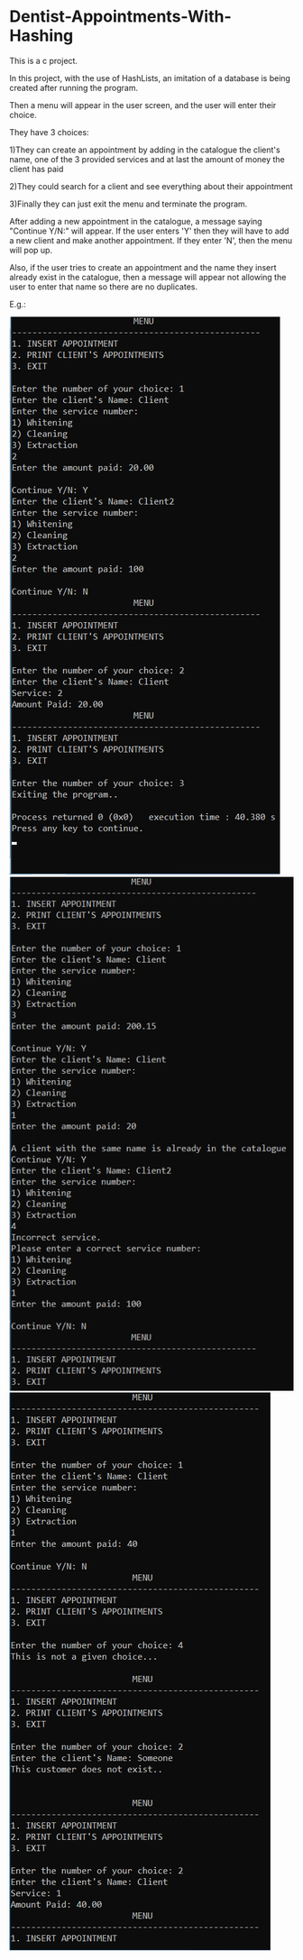 # Dentist-Appointments-With-Hashing
This is a c project. 

In this project, with the use of HashLists, an imitation of a database is being created after running the program. 

Then a menu will appear in the user screen, and the user will enter their choice. 

They have 3 choices: 

1)They can create an appointment by adding in the catalogue the client's name, one of the 3 provided services and at last the amount of money the client has paid 

2)They could search for a client and see everything about their appointment

3)Finally they can just exit the menu and terminate the program.

After adding a new appointment in the catalogue, a message saying "Continue Y/N:" will appear. If the user enters 'Y' then they
will have to add a new client and make another appointment. If they enter 'N', then the menu will pop up.

Also, if the user tries to create an appointment and the name they insert already exist in the catalogue, then a message will appear not allowing the user to enter that name so there are no duplicates.

E.g.:

![Code image](eg1.png)
![Code image](eg2.png)
![Code image](eg3.png)
